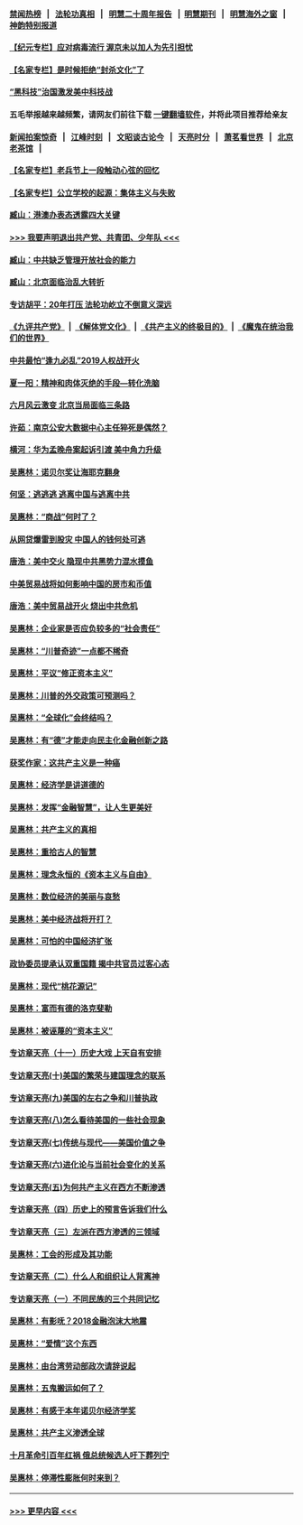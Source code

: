 #### [禁闻热榜](热点新闻.md?=0)  &nbsp;&nbsp;|&nbsp;&nbsp; [法轮功真相](https://github.com/gfw-breaker/truth/blob/master/README.md?=0) &nbsp;&nbsp;|&nbsp;&nbsp; [明慧二十周年报告](https://github.com/gfw-breaker/mh-reports/blob/master/README.md?=0) &nbsp;&nbsp;|&nbsp;&nbsp;[明慧期刊](https://github.com/gfw-breaker/mh-qikan) &nbsp;&nbsp;|&nbsp;&nbsp; [明慧海外之窗](https://github.com/gfw-breaker/mh-news/blob/master/README.md?=0) &nbsp;&nbsp;|&nbsp;&nbsp; [神韵特别报道](https://github.com/gfw-breaker/mh-news/blob/master/shenyun.md?=0)
#### [【纪元专栏】应对病毒流行 渥京未以加人为先引担忧](../pages/nsc423/n11875714.md?t=03011302) 
#### [【名家专栏】是时候拒绝“封杀文化”了](../pages/nsc423/n11814093.md?t=03011302) 
#### [“黑科技”治国激发美中科技战](../pages/nsc423/n11638056.md?t=03011302) 
#### 五毛举报越来越频繁，请网友们前往下载 [一键翻墙软件](https://github.com/gfw-breaker/ssr-accounts)，并将此项目推荐给亲友
#### [新闻拍案惊奇](https://github.com/gfw-breaker/banned-news/blob/master/pages/link4.md) &nbsp;&nbsp;|&nbsp;&nbsp; [江峰时刻](https://github.com/gfw-breaker/banned-news/blob/master/pages/link4.md) &nbsp;&nbsp;|&nbsp;&nbsp; [文昭谈古论今](https://github.com/gfw-breaker/banned-news/blob/master/pages/link4.md) &nbsp;&nbsp;|&nbsp;&nbsp; [天亮时分](https://github.com/gfw-breaker/banned-news/blob/master/pages/link4.md) &nbsp;&nbsp;|&nbsp;&nbsp; [萧茗看世界](https://github.com/gfw-breaker/banned-news/blob/master/pages/link4.md) &nbsp;&nbsp;|&nbsp;&nbsp; [北京老茶馆](https://github.com/gfw-breaker/banned-news/blob/master/pages/link4.md) &nbsp;&nbsp;|&nbsp;&nbsp; 
#### [【名家专栏】老兵节上一段触动心弦的回忆](../pages/nsc423/n11646016.md?t=03011302) 
#### [【名家专栏】公立学校的起源：集体主义与失败](../pages/nsc423/n11601833.md?t=03011302) 
#### [臧山：港澳办表态透露四大关键](../pages/nsc423/n11421628.md?t=03011302) 
#### [>>> 我要声明退出共产党、共青团、少年队 <<<](https://github.com/begood0513/goodnews/blob/master/quit/letter.md) 
#### [臧山：中共缺乏管理开放社会的能力](../pages/nsc423/n11407457.md?t=03011302) 
#### [臧山：北京面临治乱大转折](../pages/nsc423/n11406895.md?t=03011302) 
#### [专访胡平：20年打压 法轮功屹立不倒意义深远](../pages/nsc423/n11398800.md?t=03011302) 
#### [《九评共产党》](https://github.com/begood0513/9ping.md/blob/master/README.md) &nbsp;|&nbsp; [《解体党文化》](../../../../jtdwh.md/blob/master/README.md)  &nbsp;|&nbsp; [《共产主义的终极目的》](../../../../gczydzjmd.md/blob/master/README.md) &nbsp;|&nbsp; [《魔鬼在统治我们的世界》](../../../../mgztzwmdsj.md/blob/master/README.md) 
#### [中共最怕“逢九必乱”2019人权战开火](../pages/nsc423/n11385248.md?t=03011302) 
#### [夏一阳：精神和肉体灭绝的手段—转化洗脑](../pages/nsc423/n11368250.md?t=03011302) 
#### [六月风云激变 北京当局面临三条路](../pages/nsc423/n11313668.md?t=03011302) 
#### [许茹：南京公安大数据中心主任猝死是偶然？](../pages/nsc423/n11064744.md?t=03011302) 
#### [横河：华为孟晚舟案起诉引渡 美中角力升级](../pages/nsc423/n11027230.md?t=03011302) 
#### [吴惠林：诺贝尔奖让海耶克翻身](../pages/nsc423/n10890049.md?t=03011302) 
#### [何坚：逃逃逃 逃离中国与逃离中共](../pages/nsc423/n10592891.md?t=03011302) 
#### [吴惠林：“商战”何时了？](../pages/nsc423/n10573558.md?t=03011302) 
#### [从网贷爆雷到股灾 中国人的钱何处可逃](../pages/nsc423/n10572800.md?t=03011302) 
#### [唐浩：美中交火 隐现中共黑势力混水摸鱼](../pages/nsc423/n10544040.md?t=03011302) 
#### [中美贸易战将如何影响中国的房市和币值](../pages/nsc423/n10543697.md?t=03011302) 
#### [唐浩：美中贸易战开火 烧出中共危机](../pages/nsc423/n10540126.md?t=03011302) 
#### [吴惠林：企业家是否应负较多的“社会责任”](../pages/nsc423/n10535022.md?t=03011302) 
#### [吴惠林：“川普奇迹”一点都不稀奇](../pages/nsc423/n10512808.md?t=03011302) 
#### [吴惠林：平议“修正资本主义”](../pages/nsc423/n10495724.md?t=03011302) 
#### [吴惠林：川普的外交政策可预测吗？](../pages/nsc423/n10462387.md?t=03011302) 
#### [吴惠林：“全球化”会终结吗？](../pages/nsc423/n10452838.md?t=03011302) 
#### [吴惠林：有“德”才能走向民主化金融创新之路](../pages/nsc423/n10432292.md?t=03011302) 
#### [获奖作家：这共产主义是一种癌](../pages/nsc423/n10431541.md?t=03011302) 
#### [吴惠林：经济学是讲道德的](../pages/nsc423/n10398014.md?t=03011302) 
#### [吴惠林：发挥“金融智慧”，让人生更美好](../pages/nsc423/n10375019.md?t=03011302) 
#### [吴惠林：共产主义的真相](../pages/nsc423/n10351394.md?t=03011302) 
#### [吴惠林：重拾古人的智慧](../pages/nsc423/n10337691.md?t=03011302) 
#### [吴惠林：理念永恒的《资本主义与自由》](../pages/nsc423/n10316274.md?t=03011302) 
#### [吴惠林：数位经济的美丽与哀愁](../pages/nsc423/n10292946.md?t=03011302) 
#### [吴惠林：美中经济战将开打？](../pages/nsc423/n10258825.md?t=03011302) 
#### [吴惠林：可怕的中国经济扩张](../pages/nsc423/n10219147.md?t=03011302) 
#### [政协委员提承认双重国籍 揭中共官员过客心态](../pages/nsc423/n10208809.md?t=03011302) 
#### [吴惠林：现代“桃花源记”](../pages/nsc423/n10185234.md?t=03011302) 
#### [吴惠林：富而有德的洛克斐勒](../pages/nsc423/n10142264.md?t=03011302) 
#### [吴惠林：被诬蔑的“资本主义”](../pages/nsc423/n10124816.md?t=03011302) 
#### [专访章天亮（十一）历史大戏 上天自有安排](../pages/nsc423/n10094905.md?t=03011302) 
#### [专访章天亮(十)美国的繁荣与建国理念的联系](../pages/nsc423/n10094899.md?t=03011302) 
#### [专访章天亮(九)美国的左右之争和川普执政](../pages/nsc423/n10094889.md?t=03011302) 
#### [专访章天亮(八)怎么看待美国的一些社会现象](../pages/nsc423/n10094857.md?t=03011302) 
#### [专访章天亮(七)传统与现代——美国价值之争](../pages/nsc423/n10093140.md?t=03011302) 
#### [专访章天亮(六)进化论与当前社会变化的关系](../pages/nsc423/n10092036.md?t=03011302) 
#### [专访章天亮(五)为何共产主义在西方不断渗透](../pages/nsc423/n10083620.md?t=03011302) 
#### [专访章天亮（四）历史上的预言告诉我们什么](../pages/nsc423/n10083606.md?t=03011302) 
#### [专访章天亮（三）左派在西方渗透的三领域](../pages/nsc423/n10081115.md?t=03011302) 
#### [吴惠林：工会的形成及其功能](../pages/nsc423/n10080633.md?t=03011302) 
#### [专访章天亮（二）什么人和组织让人背离神](../pages/nsc423/n10076637.md?t=03011302) 
#### [专访章天亮（一）不同民族的三个共同记忆](../pages/nsc423/n10074188.md?t=03011302) 
#### [吴惠林：有影呒？2018金融泡沫大地震](../pages/nsc423/n10040534.md?t=03011302) 
#### [吴惠林：“爱情”这个东西](../pages/nsc423/n10019423.md?t=03011302) 
#### [吴惠林：由台湾劳动部政次请辞说起](../pages/nsc423/n9979679.md?t=03011302) 
#### [吴惠林：五鬼搬运如何了？](../pages/nsc423/n9925338.md?t=03011302) 
#### [吴惠林：有感于本年诺贝尔经济学奖](../pages/nsc423/n9871883.md?t=03011302) 
#### [吴惠林：共产主义渗透全球](../pages/nsc423/n9812748.md?t=03011302) 
#### [十月革命引百年红祸 俄总统候选人吁下葬列宁](../pages/nsc423/n9810182.md?t=03011302) 
#### [吴惠林：停滞性膨胀何时来到？](../pages/nsc423/n9764136.md?t=03011302) 

----
#### [ >>> 更早内容 <<< ](../indexes/nsc423-earlier.md)
